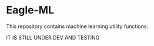 # Eagle-ML

This repository contains machine learning utility functions. 

IT IS STILL UNDER DEV AND TESTING
